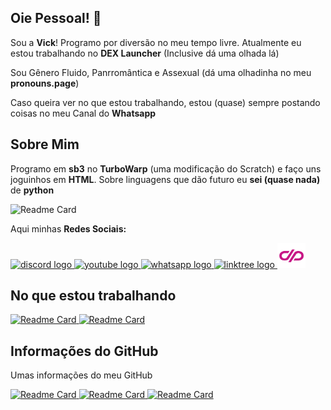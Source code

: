 ## Oie Pessoal! 💖

Sou a **Vick**! Programo por diversão no meu tempo livre. Atualmente eu estou trabalhando no **DEX Launcher** (Inclusive dá uma olhada lá) 

Sou Gênero Fluido, Panrromântica e Assexual (dá uma olhadinha no meu **pronouns.page**) 

Caso queira ver no que estou trabalhando, estou (quase) sempre postando coisas no meu Canal do **Whatsapp**

## Sobre Mim

Programo em **sb3** no **TurboWarp** (uma modificação do Scratch) e faço uns joguinhos em **HTML**. Sobre linguagens que dão futuro eu **sei (quase nada)** de **python**

![Readme Card](https://skillicons.dev/icons?i=html,github&perline=8)

Aqui minhas **Redes Sociais:**

<div align="left">
  <a href="https://discord.gg/m2dHF8TkRg" target="_blank">
    <img src="https://raw.githubusercontent.com/maurodesouza/profile-readme-generator/master/src/assets/icons/social/discord/default.svg" width="45" height="40" alt="discord logo"  />
  </a>
  <a href="https://www.youtube.com/@VickTheCool1" target="_blank">
    <img src="https://raw.githubusercontent.com/maurodesouza/profile-readme-generator/master/src/assets/icons/social/youtube/default.svg" width="45" height="40" alt="youtube logo"  />
  </a>
  <a href="https://whatsapp.com/channel/0029Vb67214D8SDttnE4bP13" target="_blank">
    <img src="https://raw.githubusercontent.com/maurodesouza/profile-readme-generator/master/src/assets/icons/social/whatsapp/default.svg" width="45" height="40" alt="whatsapp logo"  />
  </a>
  <a href="https://linktr.ee/VickTheCool" target="_blank">
    <img src="https://raw.githubusercontent.com/maurodesouza/profile-readme-generator/master/src/assets/icons/social/linktree/default.svg" width="45" height="40" alt="linktree logo"  />
  </a>
  <a href="https://pt.pronouns.page/@VickTheCool">
    <img src="https://raw.githubusercontent.com/VickHub123/VickHub123/main/readme/pronounspagelogo.svg" width="45" height="40" alt="pronouns page logo"  />
  </a>
</div>


## No que estou trabalhando

<a href="https://github.com/VickHub123/dex_launcher">
  <img align="top" src="https://github-readme-stats.vercel.app/api/pin/?username=VickHub123&repo=dex_launcher&theme=dark" alt="Readme Card">
</a>

<a href="https://github.com/VickHub123/ajuurso-game2">
  <img align="top" src="https://github-readme-stats.vercel.app/api/pin/?username=VickHub123&repo=ajuurso-game2&theme=dark" alt="Readme Card">
</a>


## Informações do GitHub
Umas informações do meu GitHub

<a href="https://github.com/VickHub123">
  <img align="top" src="https://github-readme-streak-stats.herokuapp.com/?user=VickHub123&&theme=dark" alt="Readme Card">
</a>

<a href="https://github.com/VickHub123">
  <img align="top" src="https://github-readme-stats.vercel.app/api?username=VickHub123&show_icons=true&theme=dark" width="490" height="190" alt="Readme Card">
</a>

<a href="https://github.com/VickHub123">
  <img align="top" src="https://github-readme-stats.vercel.app/api/top-langs/?username=VickHub123&layout=compact&theme=dark" alt="Readme Card">
</a>
